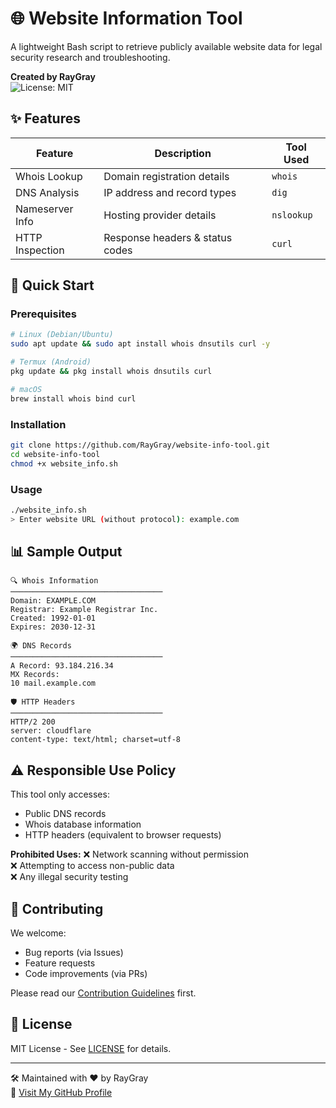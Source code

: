 # 🌐 Website Information Tool

A lightweight Bash script to retrieve publicly available website data for legal security research and troubleshooting.

**Created by RayGray**  
![License: MIT](https://img.shields.io/badge/License-MIT-blue.svg)

## ✨ Features

| Feature          | Description                          | Tool Used |
|------------------|--------------------------------------|-----------|
| Whois Lookup     | Domain registration details          | `whois`   |
| DNS Analysis     | IP address and record types          | `dig`     |
| Nameserver Info  | Hosting provider details             | `nslookup`|
| HTTP Inspection  | Response headers & status codes      | `curl`    |

## 🚀 Quick Start

### Prerequisites
```bash
# Linux (Debian/Ubuntu)
sudo apt update && sudo apt install whois dnsutils curl -y

# Termux (Android)
pkg update && pkg install whois dnsutils curl

# macOS
brew install whois bind curl
```

### Installation
```bash
git clone https://github.com/RayGray/website-info-tool.git
cd website-info-tool
chmod +x website_info.sh
```

### Usage
```bash
./website_info.sh
> Enter website URL (without protocol): example.com
```

## 📊 Sample Output
```text
🔍 Whois Information
──────────────────────────────────
Domain: EXAMPLE.COM
Registrar: Example Registrar Inc.
Created: 1992-01-01
Expires: 2030-12-31

🌍 DNS Records
──────────────────────────────────
A Record: 93.184.216.34
MX Records:
10 mail.example.com

🛡️ HTTP Headers
──────────────────────────────────
HTTP/2 200
server: cloudflare
content-type: text/html; charset=utf-8
```

## ⚠️ Responsible Use Policy
This tool only accesses:
- Public DNS records
- Whois database information
- HTTP headers (equivalent to browser requests)

**Prohibited Uses:**
❌ Network scanning without permission  
❌ Attempting to access non-public data  
❌ Any illegal security testing  

## 🤝 Contributing
We welcome:
- Bug reports (via Issues)
- Feature requests
- Code improvements (via PRs)

Please read our [Contribution Guidelines](CONTRIBUTING.md) first.

## 📜 License
MIT License - See [LICENSE](LICENSE) for details.

---

🛠️ Maintained with ♥ by RayGray  
🔗 [Visit My GitHub Profile](https://github.com/RayGray031)
```
